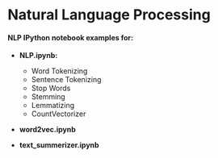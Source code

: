 # Natural Language Processing

#### NLP IPython notebook examples for:

- **NLP.ipynb:**
  - Word Tokenizing
  - Sentence Tokenizing
  - Stop Words
  - Stemming
  - Lemmatizing
  - CountVectorizer

- **word2vec.ipynb**

- **text_summerizer.ipynb**
